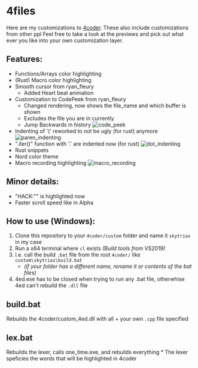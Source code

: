 # 4files
Here are my customizations to [4coder](http://4coder.net/). These also include customizations from other ppl
Feel free to take a look at the previews and pick out what ever you like into your own customization layer.

## Features: 
* Functions/Arrays color highlighting
* (Rust) Macro color highlighting
* Smooth cursor from ryan_fleury
  * Added Heart beat animation
* Customization to CodePeek from ryan_fleury
  * Changed rendering, now shows the file_name and which buffer is shown
  * Excludes the file you are in currently
  * Jump Backwards in history
  ![code_peek](https://github.com/Skytrias/4files/blob/master/previews/code_peek_rendering.gif)
* Indenting of '(' reworked to not be ugly (for rust) anymore
 ![paren_indenting](https://github.com/Skytrias/4files/blob/master/previews/better_paren_indenting.gif)
* ".iter()" function with '.' are indented now (for rust)
 ![dot_indenting](https://github.com/Skytrias/4files/blob/master/previews/dot_indenting.gif)
* Rust snippets
* Nord color theme
* Macro recording highlighting
 ![macro_recording](https://github.com/Skytrias/4files/blob/master/previews/macro_recording_highlight.gif)

## Minor details:
* "HACK:"" is highlighted now
* Faster scroll speed like in Alpha

## How to use (Windows):
1. Clone this repository to your `4coder/custom` folder and name it `skytrias` in my case
2. Run a x64 terminal where `cl` exists *(Build tools from VS2019)*
3. I.e. call the build `.bat` file from the root `4coder/` like `custom\skytrias\build.bat` 
    * *(if your folder has a different name, rename it or contents of the bat files)*
4. 4ed.exe has to be closed when trying to run any .bat file, otherwhise 4ed can't rebuild the `.dll` file 

## build.bat
Rebuilds the 4coder/custom_4ed.dll with all + your own `.cpp` file specified

## lex.bat
Rebuilds the lexer, calls one_time.exe, and rebuilds everything
    * The lexer speficies the words that will be highlighted in 4coder
